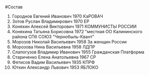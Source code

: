 #Состав
1. Городнов Евгений Иванович 1970 КаРОВАЧ
2. Зотов Руслан Владимирович 1970 ЕР
3. Коняхин Алексей Викторович 1971 КОММУНИСТЫ РОССИИ
4. Коняхина Татьяна Борисовна 1972 \"местная ОО Калининского района СПб СОЮЗ \"Чернобыль-Квант\"
5. Морозов Николай Васильевич 1958 За женщин России
6. Морозова Нина Васильевна 1958 ЛДПР
7. Слапогузов Владимир Иванович 1955 Гражданская Платформа
8. Стариченко Елена Анатольевна 1967 СР
9. Фетисов Вадим Васильевич 1935 КПРФ
10. Юткин Александр Львович 1953 ЯБЛОКО
